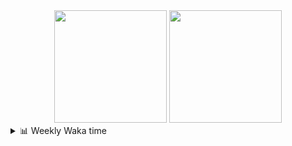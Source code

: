 <div align="center">
  <img height="180em" src="https://github-readme-stats-delta-three-96.vercel.app/api?username=Aucannot&theme=tokyonight&count_private=true&show_icons=true&include_all_commits=true&custom_title=GitHub_Stats"/>
  <img height="180em" src="https://github-readme-stats-delta-three-96.vercel.app/api/top-langs/?username=Aucannot&theme=tokyonight&layout=compact&hide=CMake,Makefile"/>
</div>

<details>
  <summary>📊 Weekly Waka time</summary>
  
  <!--START_SECTION:waka-->

```txt
Python        6 hrs 41 mins   ███████████████░░░░░░░░░░   60.40 %
C++           3 hrs 30 mins   ████████░░░░░░░░░░░░░░░░░   31.64 %
SSH Config    23 mins         █░░░░░░░░░░░░░░░░░░░░░░░░   03.57 %
Other         15 mins         ▓░░░░░░░░░░░░░░░░░░░░░░░░   02.30 %
Git Config    11 mins         ▒░░░░░░░░░░░░░░░░░░░░░░░░   01.68 %
```

<!--END_SECTION:waka-->
